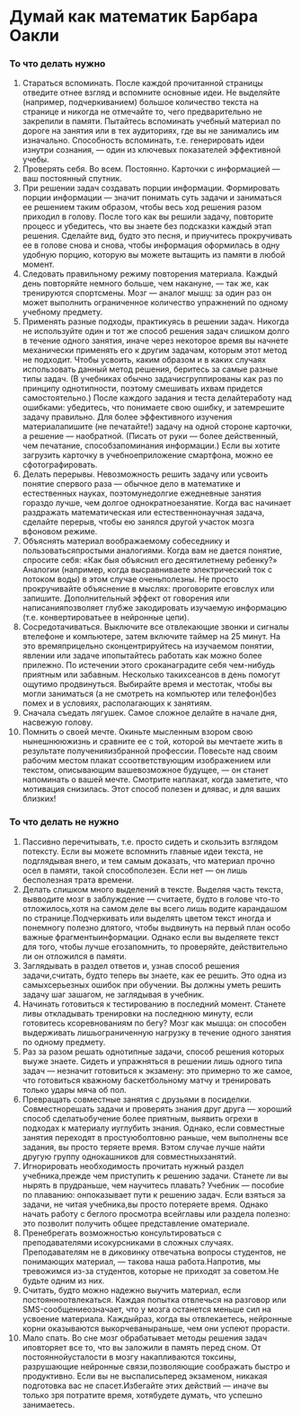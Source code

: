 # Думай как математик Барбара Оакли
### То что делать нужно
1. Стараться вспоминать. После каждой прочитанной страницы отведите отнее взгляд и вспомните основные идеи. Не выделяйте (например, подчеркиванием) большое количество текста на странице и никогда не отмечайте то, чего предварительно не закрепили в памяти. Пытайтесь вспоминать учебный материал по дороге на занятия или в тех аудиториях, где вы не занимались им изначально. Способность вспоминать, т.е. генерировать идеи изнутри сознания, — один из ключевых показателей эффективной учебы.
2. Проверять себя. Во всем. Постоянно. Карточки с информацией — ваш постоянный спутник.
3. При решении задач создавать порции информации. Формировать порции информации — значит понимать суть задачи и заниматься ее решением таким образом, чтобы весь ход решения разом приходил в голову. После того как вы решили задачу, повторите процесс и убедитесь, что вы знаете без подсказки каждый этап решения. Сделайте вид, будто это песня, и приучитесь прокручивать ее в голове снова и снова, чтобы информация оформилась в одну удобную порцию, которую вы можете вытащить из памяти в любой момент.
4. Следовать правильному режиму повторения материала. Каждый день повторяйте немного больше, чем накануне, — так же, как тренируются спортсмены. Мозг — аналог мышц: за один раз он может выполнить ограниченное количество упражнений по одному учебному предмету.
5. Применять разные подходы, практикуясь в решении задач. Никогда не используйте один и тот же способ решения задач слишком долго в течение одного занятия, иначе через некоторое время вы начнете механически применять его к другим задачам, которым этот метод не подходит. Чтобы усвоить, каким образом и в каких случаях использовать данный метод решения, беритесь за самые разные типы задач. (В учебниках обычно задачисгруппированы как раз по принципу однотипности, поэтому смешивать ихвам придется самостоятельно.) После каждого задания и теста делайтеработу над ошибками: убедитесь, что понимаете свою ошибку, и затемрешите задачу правильно. Для более эффективного изучения материалапишите (не печатайте!) задачу на одной стороне карточки, а решение — наобратной. (Писать от руки — более действенный, чем печатание, способзапоминания информации.) Если вы хотите загрузить карточку в учебноеприложение смартфона, можно ее сфотографировать.
6. Делать перерывы. Невозможность решить задачу или усвоить понятие спервого раза — обычное дело в математике и естественных науках, поэтомунедолгие ежедневные занятия гораздо лучше, чем долгое однократноезанятие. Когда вас начинает раздражать математическая или естественнонаучная задача, сделайте перерыв, чтобы ею занялся другой участок мозга вфоновом режиме.
7. Объяснять материал воображаемому собеседнику и пользоватьсяпростыми аналогиями. Когда вам не дается понятие, спросите себя: «Как быя объяснил его десятилетнему ребенку?» Аналогии (например, когда высравниваете электрический ток с потоком воды) в этом случае оченьполезны. Не просто прокручивайте объяснение в мыслях: проговорите еговслух или запишите. Дополнительный эффект от говорения или написанияпозволяет глубже закодировать изучаемую информацию (т.е. конвертироватьее в нейронные цепи).
8. Сосредотачиваться. Выключите все отвлекающие звонки и сигналы втелефоне и компьютере, затем включите таймер на 25 минут. На это времяприцельно сконцентрируйтесь на изучаемом понятии, явлении или задаче ипопытайтесь работать как можно более прилежно. По истечении этого сроканаградите себя чем-нибудь приятным или забавным. Несколько такихсеансов в день помогут ощутимо продвинуться. Выбирайте время и местотак, чтобы вы могли заниматься (а не смотреть на компьютер или телефон)без помех и в условиях, располагающих к занятиям.
9. Сначала съедать лягушек. Самое сложное делайте в начале дня, насвежую голову.
10. Помнить о своей мечте. Окиньте мысленным взором свою нынешнююжизнь и сравните ее с той, которой вы мечтаете жить в результате полученияизбранной профессии. Повесьте над своим рабочим местом плакат ссоответствующим изображением или текстом, описывающим вашевозможное будущее, — он станет напоминать о вашей мечте. Смотрите наплакат, когда заметите, что мотивация снизилась. Этот способ полезен и длявас, и для ваших близких!
### То что делать не нужно
1. Пассивно перечитывать, т.е. просто сидеть и скользить взглядом потексту. Если вы можете вспомнить главные идеи текста, не подглядывая внего, и тем самым доказать, что материал прочно осел в памяти, такой способполезен. Если нет — он лишь бесполезная трата времени.
2. Делать слишком много выделений в тексте. Выделяя часть текста, вывводите мозг в заблуждение — считаете, будто в голове что-то отложилось,хотя на самом деле вы всего лишь водите карандашом по странице.Подчеркивать или выделять цветом текст иногда и понемногу полезно длятого, чтобы выдвинуть на первый план особо важные фрагментыинформации. Однако если вы выделяете текст для того, чтобы лучше егозапомнить, то проверяйте, действительно ли он отложился в памяти.
3. Заглядывать в раздел ответов и, узнав способ решения задачи,считать, будто теперь вы знаете, как ее решить. Это одна из самыхсерьезных ошибок при обучении. Вы должны уметь решить задачу шаг зашагом, не заглядывая в учебник.
4. Начинать готовиться к тестированию в последний момент. Станете ливы откладывать тренировки на последнюю минуту, если готовитесь ксоревнованиям по бегу? Мозг как мышца: он способен выдерживать лишьограниченную нагрузку в течение одного занятия по одному предмету.
5. Раз за разом решать однотипные задачи, способ решения которых выуже знаете. Сидеть и упражняться в решении лишь одного типа задач — незначит готовиться к экзамену: это примерно то же самое, что готовиться кважному баскетбольному матчу и тренировать только удары мяча об пол.
6. Превращать совместные занятия с друзьями в посиделки. Совместнорешать задачи и проверять знания друг друга — хороший способ сделатьобучение более приятным, выявить огрехи в подходах к материалу иуглубить знания. Однако, если совместные занятия переходят в простуюболтовню раньше, чем выполнены все задания, вы просто теряете время. Вэтом случае лучше найти другую группу однокашников для совместныхзанятий.
7. Игнорировать необходимость прочитать нужный раздел учебника,прежде чем приступить к решению задачи. Станете ли вы нырять в прудраньше, чем научитесь плавать? Учебник — пособие по плаванию: онпоказывает пути к решению задач. Если взяться за задачи, не читая учебника,вы просто потеряете время. Однако начать работу с беглого просмотра всейглавы или раздела полезно: это позволит получить общее представление оматериале.
8. Пренебрегать возможностью консультироваться с преподавателями исокурсниками в сложных случаях. Преподавателям не в диковинку отвечатьна вопросы студентов, не понимающих материал, — такова наша работа.Напротив, мы тревожимся из-за студентов, которые не приходят за советом.Не будьте одним из них.
9. Считать, будто можно надежно выучить материал, если постоянноотвлекаться. Каждая попытка отвлечься на разговор или SMS-сообщениеозначает, что у мозга останется меньше сил на усвоение материала. Каждыйраз, когда вы отвлекаетесь, нейронные корни оказываются выкорчеваныраньше, чем они успеют прорасти.
10. Мало спать. Во сне мозг обрабатывает методы решения задач иповторяет все то, что вы заложили в память перед сном. От постояннойусталости в мозгу накапливаются токсины, разрушающие нейронные связи,позволяющие соображать быстро и продуктивно. Если вы не выспалисьперед экзаменом, никакая подготовка вас не спасет.Избегайте этих действий — иначе вы только зря потратите время, хотябудете думать, что успешно занимаетесь.
